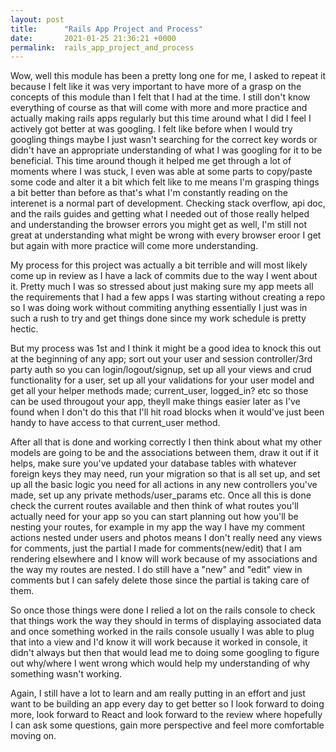 ```yaml
---
layout: post
title:      "Rails App Project and Process"
date:       2021-01-25 21:36:21 +0000
permalink:  rails_app_project_and_process
---
```



Wow, well this module has been a pretty long one for me, I asked to repeat it because I felt like it was very important to have more of a grasp on the concepts of this module than I felt that I had at the time. I still don't know everything of course as that will come with more and more practice and actually making rails apps regularly but this time around what I did I feel I actively got better at was googling. I felt like before when I would try googling things maybe I just wasn't searching for the correct key words or didn't have an appropriate understanding of what I was googling for it to be beneficial. This time around though it helped me get through a lot of moments where I was stuck, I even was able at some parts to copy/paste some code and alter it a bit which felt like to me means I'm grasping things a bit better than before as that's what I'm constantly reading on the interenet is a normal part of development. Checking stack overflow, api doc, and the rails guides and getting what I needed out of those really helped and understanding the browser errors you might get as well, I'm still not great at understanding what might be wrong with every browser eroor I get but again with more practice will come more understanding. 

My process for this project was actually a bit terrible and will most likely come up in review as I have a lack of commits due to the way I went about it. Pretty much I was so stressed about just making sure my app meets all the requirements that I had a few apps I was starting without creating a repo so I was doing work without commiting anything essentially I just was in such a rush to try and get things done since my work schedule is pretty hectic. 

But my process was 1st and I think it might be a good idea to knock this out at the beginning of any app; sort out your user and session controller/3rd party auth so you can login/logout/signup, set up all your views and crud functionality for a user, set up all your validations for your user model and get all your helper methods made; current_user, logged_in? etc so those can be used througout your app, theyll make things easier later as I've found when I don't do this that I'll hit road blocks when it would've just been handy to have access to that current_user method. 

After all that is done and working correctly I then think about what my other models are going to be and the associations between them, draw it out if it helps, make sure you've updated your database tables with whatever foreign keys they may need, run your migration so that is all set up, and set up all the basic logic you need for all actions in any new controllers you've made, set up any private methods/user_params etc. Once all this is done check the current routes available and then think of what routes you'll actually need for your app so you can start planning out how you'll be nesting your routes, for example in my app the way I have my comment actions nested under users and photos means I don't really need any views for comments, just the partial I made for comments(new/edit) that I am rendering elsewhere and I know will work because of my associations and the way my routes are nested. I do still have a "new" and "edit" view in comments but I can safely delete those since the partial is taking care of them. 

So once those things were done I relied a lot on the rails console to check that things work the way they should in terms of displaying associated data and once something worked in the rails console usually I was able to plug that into a view and I'd know it will work because it worked in console, it didn't always but then that would lead me to doing some googling to figure out why/where I went wrong which would help my understanding of why something wasn't working. 

Again, I still have a lot to learn and am really putting in an effort and just want to be building an app every day to get better so I look forward to doing more, look forward to React and look forward to the review where hopefully I can ask some questions, gain more perspective and feel more comfortable moving on.
